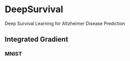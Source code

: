 # DeepSurvival
Deep Survival Learning for Altzheimer Disease Prediction


## Integrated Gradient

### MNIST 

